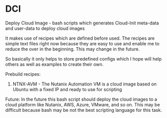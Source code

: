 # DCI
Deploy Cloud Image - bash scripts which generates Cloud-Init meta-data and user-data to deploy cloud images

It makes use of recipes which are defined before used. The recipes are simple text files right now because they are easy to use and enable me to reduce the over in the beginning. This may change in the future.

So basically it only helps to store predefined configs which I hope will help others as well as examples to create their own.

Prebuild recipes:

1. NTNX-AVM - The Nutanix Automation VM is a cloud image based on Ubuntu with a fixed IP and ready to use for scripting 


Future:
In the future this bash script should deploy the cloud images to a cloud platform like Nutanix, AWS, Azure, VMware, and so on. This may be difficult because bash may be not the best scripting language for this task.
